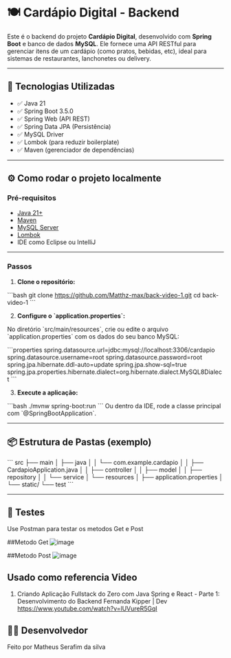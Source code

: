 
# 🍽️ Cardápio Digital - Backend

Este é o backend do projeto **Cardápio Digital**, desenvolvido com **Spring Boot** e banco de dados **MySQL**. Ele fornece uma API RESTful para gerenciar itens de um cardápio (como pratos, bebidas, etc), ideal para sistemas de restaurantes, lanchonetes ou delivery.

---

## 🚀 Tecnologias Utilizadas

- ✅ Java 21
- ✅ Spring Boot 3.5.0
- ✅ Spring Web (API REST)
- ✅ Spring Data JPA (Persistência)
- ✅ MySQL Driver
- ✅ Lombok (para reduzir boilerplate)
- ✅ Maven (gerenciador de dependências)

---

## ⚙️ Como rodar o projeto localmente

### Pré-requisitos

- [Java 21+](https://www.oracle.com/java/technologies/javase/jdk21-archive-downloads.html)
- [Maven](https://maven.apache.org/)
- [MySQL Server](https://dev.mysql.com/downloads/installer/)
- [Lombok](https://projectlombok.org/download)
- IDE como Eclipse ou IntelliJ

---

### Passos

1. **Clone o repositório:**

\`\`\`bash
git clone https://github.com/Matthz-max/back-video-1.git
cd back-video-1
\`\`\`

2. **Configure o \`application.properties\`:**

No diretório \`src/main/resources\`, crie ou edite o arquivo \`application.properties\` com os dados do seu banco MySQL:

\`\`\`properties
spring.datasource.url=jdbc:mysql://localhost:3306/cardapio
spring.datasource.username=root
spring.datasource.password=root
spring.jpa.hibernate.ddl-auto=update
spring.jpa.show-sql=true
spring.jpa.properties.hibernate.dialect=org.hibernate.dialect.MySQL8Dialect
\`\`\`

3. **Execute a aplicação:**

\`\`\`bash
./mvnw spring-boot:run
\`\`\`
Ou dentro da IDE, rode a classe principal com \`@SpringBootApplication\`.

---

## 📦 Estrutura de Pastas (exemplo)

\`\`\`
src
├── main
│   ├── java
│   │   └── com.example.cardapio
│   │       ├── CardapioApplication.java
│   │       ├── controller
│   │       ├── model
│   │       ├── repository
│   │       └── service
│   └── resources
│       ├── application.properties
│       └── static/
└── test
\`\`\`

---

## 🧪 Testes
Use Postman para testar os metodos Get e Post

##Metodo Get
![image](https://github.com/user-attachments/assets/249cc95c-8302-471f-b5b2-3ee4bdd0fcb5)

##Metodo Post
![image](https://github.com/user-attachments/assets/316d3c3c-065c-4be4-849c-076b8fb7a1e7)


 
## Usado como referencia Video 
1. Criando Aplicação Fullstack do Zero com Java Spring e React - Parte 1: Desenvolvimento do Backend
Fernanda Kipper | Dev
https://www.youtube.com/watch?v=lUVureR5GqI

## 👨‍💻 Desenvolvedor
Feito por Matheus Serafim da silva
